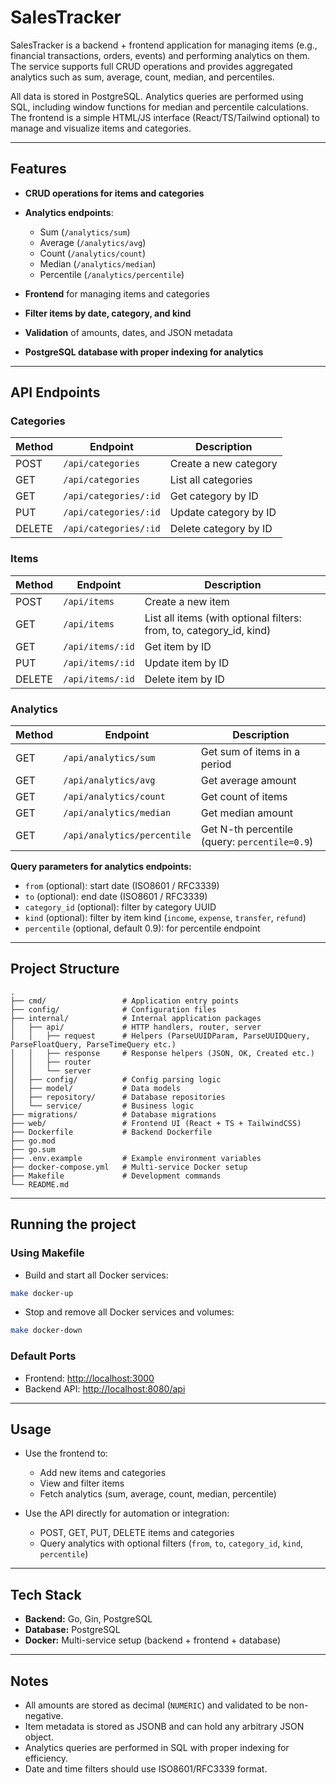 # SalesTracker

SalesTracker is a backend + frontend application for managing items (e.g., financial transactions, orders, events) and performing analytics on them. The service supports full CRUD operations and provides aggregated analytics such as sum, average, count, median, and percentiles.

All data is stored in PostgreSQL. Analytics queries are performed using SQL, including window functions for median and percentile calculations. The frontend is a simple HTML/JS interface (React/TS/Tailwind optional) to manage and visualize items and categories.

---

## Features

* **CRUD operations for items and categories**
* **Analytics endpoints**:

    * Sum (`/analytics/sum`)
    * Average (`/analytics/avg`)
    * Count (`/analytics/count`)
    * Median (`/analytics/median`)
    * Percentile (`/analytics/percentile`)
* **Frontend** for managing items and categories
* **Filter items by date, category, and kind**
* **Validation** of amounts, dates, and JSON metadata
* **PostgreSQL database with proper indexing for analytics**

---

## API Endpoints

### Categories

| Method | Endpoint              | Description           |
| ------ | --------------------- | --------------------- |
| POST   | `/api/categories`     | Create a new category |
| GET    | `/api/categories`     | List all categories   |
| GET    | `/api/categories/:id` | Get category by ID    |
| PUT    | `/api/categories/:id` | Update category by ID |
| DELETE | `/api/categories/:id` | Delete category by ID |

### Items

| Method | Endpoint         | Description                                                         |
| ------ | ---------------- | ------------------------------------------------------------------- |
| POST   | `/api/items`     | Create a new item                                                   |
| GET    | `/api/items`     | List all items (with optional filters: from, to, category_id, kind) |
| GET    | `/api/items/:id` | Get item by ID                                                      |
| PUT    | `/api/items/:id` | Update item by ID                                                   |
| DELETE | `/api/items/:id` | Delete item by ID                                                   |

### Analytics

| Method | Endpoint                    | Description                                   |
| ------ | --------------------------- | --------------------------------------------- |
| GET    | `/api/analytics/sum`        | Get sum of items in a period                  |
| GET    | `/api/analytics/avg`        | Get average amount                            |
| GET    | `/api/analytics/count`      | Get count of items                            |
| GET    | `/api/analytics/median`     | Get median amount                             |
| GET    | `/api/analytics/percentile` | Get N-th percentile (query: `percentile=0.9`) |

**Query parameters for analytics endpoints:**

* `from` (optional): start date (ISO8601 / RFC3339)
* `to` (optional): end date (ISO8601 / RFC3339)
* `category_id` (optional): filter by category UUID
* `kind` (optional): filter by item kind (`income`, `expense`, `transfer`, `refund`)
* `percentile` (optional, default 0.9): for percentile endpoint

---

## Project Structure

```
.
├── cmd/                 # Application entry points
├── config/              # Configuration files
├── internal/            # Internal application packages
│   ├── api/             # HTTP handlers, router, server
│   │   ├── request      # Helpers (ParseUUIDParam, ParseUUIDQuery, ParseFloatQuery, ParseTimeQuery etc.)
│   │   ├── response     # Response helpers (JSON, OK, Created etc.)
│   │   ├── router
│   │   └── server
│   ├── config/          # Config parsing logic
│   ├── model/           # Data models
│   ├── repository/      # Database repositories
│   └── service/         # Business logic
├── migrations/          # Database migrations
├── web/                 # Frontend UI (React + TS + TailwindCSS)
├── Dockerfile           # Backend Dockerfile
├── go.mod
├── go.sum
├── .env.example         # Example environment variables
├── docker-compose.yml   # Multi-service Docker setup
├── Makefile             # Development commands
└── README.md
```

---

## Running the project

### Using Makefile

* Build and start all Docker services:

```bash
make docker-up
```

* Stop and remove all Docker services and volumes:

```bash
make docker-down
```

### Default Ports

* Frontend: [http://localhost:3000](http://localhost:3000)
* Backend API: [http://localhost:8080/api](http://localhost:8080/api)

---

## Usage

* Use the frontend to:

    * Add new items and categories
    * View and filter items
    * Fetch analytics (sum, average, count, median, percentile)
* Use the API directly for automation or integration:

    * POST, GET, PUT, DELETE items and categories
    * Query analytics with optional filters (`from`, `to`, `category_id`, `kind`, `percentile`)

---

## Tech Stack

* **Backend:** Go, Gin, PostgreSQL
* **Database:** PostgreSQL
* **Docker:** Multi-service setup (backend + frontend + database)

---

## Notes

* All amounts are stored as decimal (`NUMERIC`) and validated to be non-negative.
* Item metadata is stored as JSONB and can hold any arbitrary JSON object.
* Analytics queries are performed in SQL with proper indexing for efficiency.
* Date and time filters should use ISO8601/RFC3339 format.